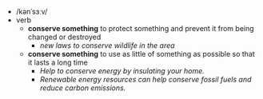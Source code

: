 - /kənˈsɜːv/
- verb
	- **conserve something** to protect something and prevent it from being changed or destroyed
		- *new laws to conserve wildlife in the area*
	- **conserve something** to use as little of something as possible so that it lasts a long time
		- *Help to conserve energy by insulating your home.*
		- *Renewable energy resources can help conserve fossil fuels and reduce carbon emissions.*